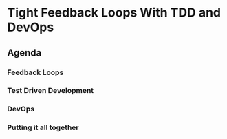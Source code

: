 # Tight Feedback Loops With TDD and DevOps

## Agenda
### Feedback Loops
### Test Driven Development
### DevOps
### Putting it all together
